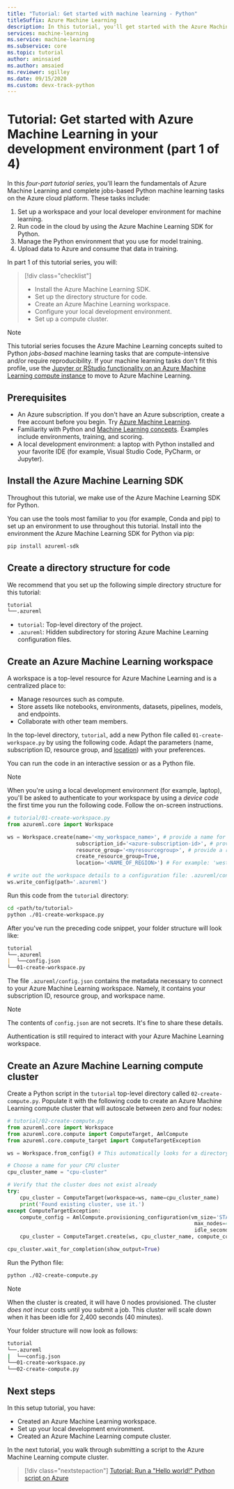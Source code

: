 ```yaml
---
title: "Tutorial: Get started with machine learning - Python"
titleSuffix: Azure Machine Learning 
description: In this tutorial, you'll get started with the Azure Machine Learning SDK for Python running in your personal development environment.
services: machine-learning
ms.service: machine-learning
ms.subservice: core
ms.topic: tutorial
author: aminsaied
ms.author: amsaied
ms.reviewer: sgilley
ms.date: 09/15/2020
ms.custom: devx-track-python
---
```


# Tutorial: Get started with Azure Machine Learning in your development environment (part 1 of 4)

In this *four-part tutorial series*, you'll learn the fundamentals of Azure Machine Learning and complete jobs-based Python machine learning tasks on the Azure cloud platform. These tasks include:

1. Set up a workspace and your local developer environment for machine learning.
2. Run code in the cloud by using the Azure Machine Learning SDK for Python.
3. Manage the Python environment that you use for model training.
4. Upload data to Azure and consume that data in training.

In part 1 of this tutorial series, you will:

> [!div class="checklist"]
> * Install the Azure Machine Learning SDK.
> * Set up the directory structure for code.
> * Create an Azure Machine Learning workspace.
> * Configure your local development environment.
> * Set up a compute cluster.

>[!NOTE]
> This tutorial series focuses the Azure Machine Learning concepts suited to Python *jobs-based* machine learning tasks that are compute-intensive and/or require reproducibility. If your machine learning tasks don't fit this profile, use the [Jupyter or RStudio functionality on an Azure Machine Learning compute instance](tutorial-1st-experiment-sdk-setup.md) to move to Azure Machine Learning.

## Prerequisites

- An Azure subscription. If you don't have an Azure subscription, create a free account before you begin. Try [Azure Machine Learning](https://aka.ms/AMLFree).
- Familiarity with Python and [Machine Learning concepts](concept-azure-machine-learning-architecture.md). Examples include environments, training, and scoring.
- A local development environment: a laptop with Python installed and your favorite IDE (for example, Visual Studio Code, PyCharm, or Jupyter).

## Install the Azure Machine Learning SDK

Throughout this tutorial, we make use of the Azure Machine Learning SDK for Python.

You can use the tools most familiar to you (for example, Conda and pip) to set up an environment to use throughout this tutorial. Install into the environment the Azure Machine Learning SDK for Python via pip:

```bash
pip install azureml-sdk
```

## Create a directory structure for code
We recommend that you set up the following simple directory structure for this tutorial:

```markdown
tutorial
└──.azureml
```

- `tutorial`: Top-level directory of the project.
- `.azureml`: Hidden subdirectory for storing Azure Machine Learning configuration files.

## Create an Azure Machine Learning workspace

A workspace is a top-level resource for Azure Machine Learning and is a centralized place to:

- Manage resources such as compute.
- Store assets like notebooks, environments, datasets, pipelines, models, and endpoints.
- Collaborate with other team members.

In the top-level directory, `tutorial`, add a new Python file called `01-create-workspace.py` by using the following code. Adapt the parameters (name, subscription ID, resource group, and [location](https://azure.microsoft.com/global-infrastructure/services/?products=machine-learning-service)) with your preferences.

You can run the code in an interactive session or as a Python file.

>[!NOTE]
> When you're using a local development environment (for example, laptop), you'll be asked to authenticate to your workspace by using a *device code* the first time you run the following code. Follow the on-screen instructions.

```python
# tutorial/01-create-workspace.py
from azureml.core import Workspace

ws = Workspace.create(name='<my_workspace_name>', # provide a name for your workspace
                      subscription_id='<azure-subscription-id>', # provide your subscription ID
                      resource_group='<myresourcegroup>', # provide a resource group name
                      create_resource_group=True,
                      location='<NAME_OF_REGION>') # For example: 'westeurope' or 'eastus2' or 'westus2' or 'southeastasia'.

# write out the workspace details to a configuration file: .azureml/config.json
ws.write_config(path='.azureml')
```

Run this code from the `tutorial` directory:

```bash
cd <path/to/tutorial>
python ./01-create-workspace.py
```

After you've run the preceding code snippet, your folder structure will look like:

```markdown
tutorial
└──.azureml
|  └──config.json
└──01-create-workspace.py
```

The file `.azureml/config.json` contains the metadata necessary to connect to your Azure Machine Learning
workspace. Namely, it contains your subscription ID, resource group, and workspace name. 

> [!NOTE]
> The contents of `config.json` are not secrets. It's fine to share these details.
>
> Authentication is still required to interact with your Azure Machine Learning workspace.

## Create an Azure Machine Learning compute cluster

Create a Python script in the `tutorial` top-level directory called `02-create-compute.py`. Populate it with the following code to create an Azure Machine Learning compute cluster that will autoscale between zero and four nodes:

```python
# tutorial/02-create-compute.py
from azureml.core import Workspace
from azureml.core.compute import ComputeTarget, AmlCompute
from azureml.core.compute_target import ComputeTargetException

ws = Workspace.from_config() # This automatically looks for a directory .azureml

# Choose a name for your CPU cluster
cpu_cluster_name = "cpu-cluster"

# Verify that the cluster does not exist already
try:
    cpu_cluster = ComputeTarget(workspace=ws, name=cpu_cluster_name)
    print('Found existing cluster, use it.')
except ComputeTargetException:
    compute_config = AmlCompute.provisioning_configuration(vm_size='STANDARD_D2_V2',
                                                            max_nodes=4, 
                                                            idle_seconds_before_scaledown=2400)
    cpu_cluster = ComputeTarget.create(ws, cpu_cluster_name, compute_config)

cpu_cluster.wait_for_completion(show_output=True)
```

Run the Python file:

```bash
python ./02-create-compute.py
```


> [!NOTE]
> When the cluster is created, it will have 0 nodes provisioned. The cluster *does not* incur costs until you submit a job. This cluster will scale down when it has been idle for 2,400 seconds (40 minutes).

Your folder structure will now look as follows:

```bash
tutorial
└──.azureml
|  └──config.json
└──01-create-workspace.py
└──02-create-compute.py
```

## Next steps

In this setup tutorial, you have:

- Created an Azure Machine Learning workspace.
- Set up your local development environment.
- Created an Azure Machine Learning compute cluster.

In the next tutorial, you walk through submitting a script to the Azure Machine Learning compute cluster.

> [!div class="nextstepaction"]
> [Tutorial: Run a "Hello world!" Python script on Azure](tutorial-1st-experiment-hello-world.md)
